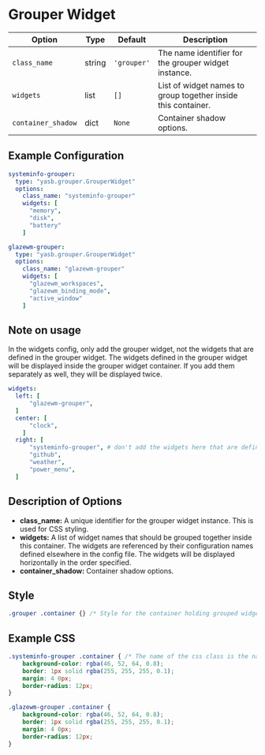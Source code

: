 # Grouper Widget

| Option              | Type    | Default                                                   | Description                                                           |
|---------------------|---------|-----------------------------------------------------------|-----------------------------------------------------------------------|
| `class_name`              | string  | `'grouper'`                                               | The name identifier for the grouper widget instance.                 |
| `widgets`           | list    | `[]`                                                      | List of widget names to group together inside this container.        |
| `container_shadow`  | dict    | `None`                                                    | Container shadow options.                                             |

## Example Configuration

```yaml
systeminfo-grouper:
  type: "yasb.grouper.GrouperWidget"
  options:
    class_name: "systeminfo-grouper"
    widgets: [
      "memory",
      "disk",
      "battery"
    ]

glazewm-grouper:
  type: "yasb.grouper.GrouperWidget"
  options:
    class_name: "glazewm-grouper"
    widgets: [
      "glazewm_workspaces",
      "glazewm_binding_mode",
      "active_window"
    ]
```

## Note on usage

In the widgets config, only add the grouper widget, not the widgets that are defined in the grouper widget. The widgets defined in the grouper widget will be displayed inside the grouper widget container. If you add them separately as well, they will be displayed twice.

```yaml
widgets:
  left: [
      "glazewm-grouper",
  ]
  center: [
      "clock",
    ]
  right: [
      "systeminfo-grouper", # don't add the widgets here that are defined in the grouper widget, example: "memory", "disk", "battery" don't need to be added here
      "github",
      "weather",
      "power_menu",
  ]
```

## Description of Options

- **class_name:** A unique identifier for the grouper widget instance. This is used for CSS styling.
- **widgets:** A list of widget names that should be grouped together inside this container. The widgets are referenced by their configuration names defined elsewhere in the config file. The widgets will be displayed horizontally in the order specified.
- **container_shadow:** Container shadow options.

## Style

```css
.grouper .container {} /* Style for the container holding grouped widgets */
```

## Example CSS

```css
.systeminfo-grouper .container { /* The name of the css class is the name given in the config */
    background-color: rgba(46, 52, 64, 0.8);
    border: 1px solid rgba(255, 255, 255, 0.1);
    margin: 4 0px;
    border-radius: 12px;
}

.glazewm-grouper .container {
    background-color: rgba(46, 52, 64, 0.8);
    border: 1px solid rgba(255, 255, 255, 0.1);
    margin: 4 0px;
    border-radius: 12px;
}
```